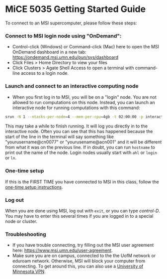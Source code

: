 # MiCE 5035 Getting Started Guide

To connect to an MSI supercomputer, please follow these steps:

### Connect to MSI login node using "OnDemand":
* Control-click (Windows) or Command-click (Mac) here to open the MSI OnDemand dashboard in a new tab: https://ondemand.msi.umn.edu/pun/sys/dashboard
* Click Files > Home Directory to view your files
* Click Clusters > Agate Shell Access to open a terminal with command-line access to a login node.

### Launch and connect to an interactive computing node
- When you first log in to MSI, you will be on a "login" node. You are not allowed to run computations on this node. Instead, you can launch an interactive node for running computations with this command:

 ```bash
srun -N 1 --ntasks-per-node=4 --mem-per-cpu=4gb -t 02:00:00 -p interactive --pty bash
 ```

This may take a while to finish running. It will log you directly in to the interactive node. Often you can see that this has happened because the start of the line in the terminal will say something like "yourusername@cn0077" or "yourusename@acn001" and it will be different from what it was on the previous line. If in doubt, you can run `hostname` to print out the name of the node. Login nodes usually start with `ahl` or `login` or `ln`. 

### One-time setup
If this is the FIRST TIME you have connected to MSI in this class, follow the [one-time setup instructions](one_time_setup.md).
 
### Log out
When you are done using MSI, log out with `exit`, or you can type _control-D_. You may have to enter this several times if you are logged in to a special node or cluster.

### Troubleshooting
  * If you have trouble connecting, try filling out the MSI user agreement here: https://www.msi.umn.edu/user-agreement.
  * Make sure you are on campus, connected to the the UofM network or eduroam network. Otherwise, MSI will block your computer from connecting. To get around this, you can also use a [University of Minnesota VPN](https://it.umn.edu/services-technologies/virtual-private-network-vpn). 
